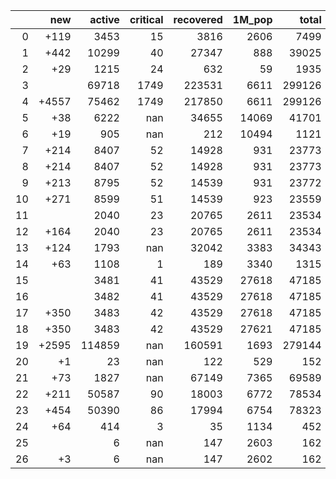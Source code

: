 |    |   new |   active |   critical |   recovered |   1M_pop |   total |
|---:|------:|---------:|-----------:|------------:|---------:|--------:|
|  0 |  +119 |     3453 |         15 |        3816 |     2606 |    7499 |
|  1 |  +442 |    10299 |         40 |       27347 |      888 |   39025 |
|  2 |   +29 |     1215 |         24 |         632 |       59 |    1935 |
|  3 |       |    69718 |       1749 |      223531 |     6611 |  299126 |
|  4 | +4557 |    75462 |       1749 |      217850 |     6611 |  299126 |
|  5 |   +38 |     6222 |        nan |       34655 |    14069 |   41701 |
|  6 |   +19 |      905 |        nan |         212 |    10494 |    1121 |
|  7 |  +214 |     8407 |         52 |       14928 |      931 |   23773 |
|  8 |  +214 |     8407 |         52 |       14928 |      931 |   23773 |
|  9 |  +213 |     8795 |         52 |       14539 |      931 |   23772 |
| 10 |  +271 |     8599 |         51 |       14539 |      923 |   23559 |
| 11 |       |     2040 |         23 |       20765 |     2611 |   23534 |
| 12 |  +164 |     2040 |         23 |       20765 |     2611 |   23534 |
| 13 |  +124 |     1793 |        nan |       32042 |     3383 |   34343 |
| 14 |   +63 |     1108 |          1 |         189 |     3340 |    1315 |
| 15 |       |     3481 |         41 |       43529 |    27618 |   47185 |
| 16 |       |     3482 |         41 |       43529 |    27618 |   47185 |
| 17 |  +350 |     3483 |         42 |       43529 |    27618 |   47185 |
| 18 |  +350 |     3483 |         42 |       43529 |    27621 |   47185 |
| 19 | +2595 |   114859 |        nan |      160591 |     1693 |  279144 |
| 20 |    +1 |       23 |        nan |         122 |      529 |     152 |
| 21 |   +73 |     1827 |        nan |       67149 |     7365 |   69589 |
| 22 |  +211 |    50587 |         90 |       18003 |     6772 |   78534 |
| 23 |  +454 |    50390 |         86 |       17994 |     6754 |   78323 |
| 24 |   +64 |      414 |          3 |          35 |     1134 |     452 |
| 25 |       |        6 |        nan |         147 |     2603 |     162 |
| 26 |    +3 |        6 |        nan |         147 |     2602 |     162 |